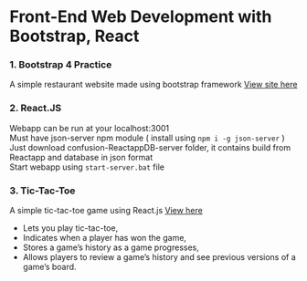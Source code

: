 # Front-End Web Development with Bootstrap, React

### 1. Bootstrap 4 Practice
 A simple restaurant website made using bootstrap framework
 [View site here](https://sachinverma53121.github.io/Full-Stack-Web-Development-with-React/Bootstrap4/dist/index.html)

### 2. React.JS
 Webapp can be run at your localhost:3001  
 Must have json-server npm module ( install using `npm i -g json-server` )   
 Just download confusion-ReactappDB-server folder, it contains build from Reactapp and database in json format   
 Start webapp using `start-server.bat` file

### 3. Tic-Tac-Toe 
 A simple tic-tac-toe game using React.js 
 [View here](https://sachu-tic-tac-toe.netlify.app/)
 - Lets you play tic-tac-toe,
 - Indicates when a player has won the game,
 - Stores a game’s history as a game progresses,
 - Allows players to review a game’s history and see previous versions of a game’s board.

